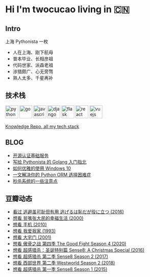 # Hi I'm twocucao living in 🇨🇳

## Intro

上海 Pythonista 一枚

- 人在上海、刚下航母
- 普本毕业、长相彦祖
- 代码世家、派森老祖
- 涉猎颇广、心无旁骛
- 熟人太多、千星再补

## 技术栈

<p align="left">
<img src="https://devicons.github.io/devicon/devicon.git/icons/python/python-original.svg" alt="python" width="40" height="40"/>
<img src="https://devicons.github.io/devicon/devicon.git/icons/go/go-original.svg" alt="go" width="40" height="40"/>
<img src="https://devicons.github.io/devicon/devicon.git/icons/javascript/javascript-original.svg" alt="javascript" width="40" height="40"/>
<img src="https://devicons.github.io/devicon/devicon.git/icons/django/django-original.svg" alt="django" width="40" height="40"/>
<img src="https://www.vectorlogo.zone/logos/pocoo_flask/pocoo_flask-icon.svg" alt="flask" width="40" height="40"/>
<img src="https://devicons.github.io/devicon/devicon.git/icons/react/react-original-wordmark.svg" alt="react" width="40" height="40"/>
<img src="https://devicons.github.io/devicon/devicon.git/icons/vuejs/vuejs-original-wordmark.svg" alt="vuejs" width="40" height="40"/>
</p>

[Knowledge Repo, all my tech stack](https://github.com/twocucao/knowledge-repo)

## BLOG

<!-- BLOG-POST-LIST:START -->
- [开源认证基础服务](http://twocucao.xyz/2020/11/29/_ory/)
- [写给 Pythonista 的 Golang 入门指北](http://twocucao.xyz/2019/05/15/GoLang/)
- [如何优雅的使用 Windows 10](http://twocucao.xyz/2019/04/13/%E5%A6%82%E4%BD%95%E4%BC%98%E9%9B%85%E7%9A%84%E4%BD%BF%E7%94%A8Windows10/)
- [一文解决你的 Python ORM 选择困难症](http://twocucao.xyz/2019/04/12/Mapping/)
- [秒杀系统的一些注意点](http://twocucao.xyz/2019/02/10/%E7%A7%92%E6%9D%80%E7%B3%BB%E7%BB%9F%E7%9A%84%E4%B8%80%E4%BA%9B%E6%B3%A8%E6%84%8F%E7%82%B9/)
<!-- BLOG-POST-LIST:END -->

## 豆瓣动态

<!-- DOUBAN-ACTIVITIES:START -->
- [看过 逃避虽可耻但有用 逃げるは恥だが役に立つ‎ (2016)](https://www.douban.com/people/51945165/status/3249629397/)
- [想看 贫嘴张大民的幸福生活‎ (2000)](https://www.douban.com/people/51945165/status/3249628638/)
- [想看 手机‎ (2010)](https://www.douban.com/people/51945165/status/3249627546/)
- [想看 我爱我家‎ (1993)](https://www.douban.com/people/51945165/status/3249626638/)
- [想看 大宅门‎ (2001)](https://www.douban.com/people/51945165/status/3249626484/)
- [想看 傲骨之战 第四季 The Good Fight Season 4‎ (2020)](https://www.douban.com/people/51945165/status/3249547647/)
- [想看 超感猎杀：圣诞特别篇 Sense8: A Christmas Special‎ (2016)](https://www.douban.com/people/51945165/status/3249543008/)
- [想看 超感猎杀 第二季 Sense8 Season 2‎ (2017)](https://www.douban.com/people/51945165/status/3249534960/)
- [想看 西部世界 第二季 Westworld Season 2‎ (2018)](https://www.douban.com/people/51945165/status/3249534536/)
- [想看 超感猎杀 第一季 Sense8 Season 1‎ (2015)](https://www.douban.com/people/51945165/status/3249534248/)
<!-- DOUBAN-ACTIVITIES:END -->
